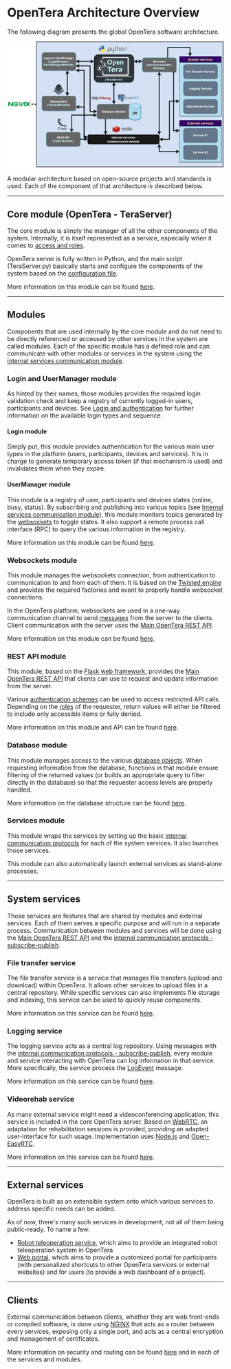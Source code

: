# OpenTera Architecture Overview

The following diagram presents the global OpenTera software architecture.

![ ](images/OpenTera_Global.png)

A modular architecture based on open-source projects and standards is used. Each of the component of that architecture is described below.

***

## Core module (OpenTera - TeraServer)
The core module is simply the manager of all the other components of the system. Internally, it is itself represented as a service, especially when it comes to [access and roles](services/teraserver/OpenTera_AccessRoles).

OpenTera server is fully written in Python, and the main script (TeraServer.py) basically starts and configure the components of the system based on the [configuration file](Configuration-files).

More information on this module can be found [here](services/teraserver/TeraServer-Service).

***

## Modules
Components that are used internally by the core module and do not need to be directly referenced or accessed by other services in the system are called modules. Each of the specific module has a defined role and can communicate with other modules or services in the system using the [internal services communication module](developers/Internal-services-communication-module).

### Login and UserManager module
As hinted by their names, those modules provides the required login validation check and keep a registry of currently logged-in users, participants and devices. See [Login and authentication](developers/Login-and-authentication) for further information on the available login types and sequence.

#### Login module
Simply put, this module provides authentication for the various main user types in the platform (users, participants, devices and services). It is in charge to generate temporary access token (if that mechanism is used) and invalidates them when they expire.

#### UserManager module
This module is a registry of user, participants and devices states (online, busy, status). By subscribing and publishing into various topics (see [Internal services communication module](developers/Internal-services-communication-module)), this module monitors topics generated by the [websockets](developers/Websockets-communication) to toggle states. It also support a remote process call interface (RPC) to query the various information in the registry.

More information on this module can be found [here](services/teraserver/UserManager-module).

### Websockets module
This module manages the websockets connection, from authentication to communication to and from each of them. It is based on the [Twisted engine](https://twistedmatrix.com/) and provides the required factories and event to properly handle websocket connections.

In the OpenTera platform, websockets are used in a one-way communication channel to send [messages](developers/Messages-structure) from the server to the clients. Client communication with the server uses the [Main OpenTera REST API](services/teraserver/api/API).

More information on this module can be found [here](developers/Websockets-communication).

### REST API module
This module, based on the [Flask web framework](https://flask.palletsprojects.com), provides the [Main OpenTera REST API](services/teraserver/api/API) that clients can use to request and update information from the server.

Various [authentication schemes](developers/Login-and-authentication) can be used to access restricted API calls. Depending on the [roles](services/teraserver/OpenTera_AccessRoles) of the requester, return values will either be filtered to include only accessible items or fully denied.

More information on this module and API can be found [here](services/teraserver/api/API).

### Database module
This module manages access to the various [database objects](developers/Database-Structure). When requesting information from the database, functions in that module ensure filtering of the returned values (or builds an appropriate query to filter directly in the database) so that the requester access levels are properly handled.

More information on the database structure can be found [here](developers/Database-Structure).

### Services module
This module wraps the services by setting up the basic [internal communication protocols](developers/Internal-services-communication-module) for each of the system services. It also launches those services.

This module can also automatically launch external services as stand-alone processes.

***

## System services
Those services are features that are shared by modules and external services. Each of them serves a specific purpose and will run in a separate process. Communication between modules and services will be done using the [Main OpenTera REST API](services/teraserver/api/API) and the [internal communication protocols - subscribe-publish](developers/Internal-services-communication-module).

### File transfer service
The file transfer service is a service that manages file transfers (upload and download) within OpenTera. It allows other services to upload files in a central repository. While specific services can also implements file storage and indexing, this service can be used to quickly reuse components.

More information on this service can be found [here](services/FileTransfer-Service).

### Logging service
The logging service acts as a central log repository. Using messages with the [internal communication protocols - subscribe-publish](developers/Internal-services-communication-module), every module and service interacting with OpenTera can log information in that service. More specifically, the service process the [LogEvent](developers/Messages-structure) message.

More information on this service can be found [here](services/Logging-Service).

### Videorehab service
As many external service might need a videoconferencing application, this service is included in the core OpenTera server. Based on [WebRTC](https://webrtc.org/), an adaptation for rehabilitation sessions is provided, providing an adapted user-interface for such usage. Implementation uses [Node.js](https://nodejs.org) and [Open-EasyRTC](https://github.com/open-easyrtc/open-easyrtc).

More information on this service can be found [here](services/Videorehab-Service).

***

## External services
OpenTera is built as an extensible system onto which various services to address specific needs can be added.

As of now, there's many such services in development, not all of them being public-ready. To name a few:
* [Robot teleoperation service](https://github.com/introlab/opentera-teleop-service), which aims to provide an integrated robot teleoperation system in OpenTera
* [Web portal](https://github.com/introlab/opentera-webportal-service), which aims to provide a customized portal for participants (with personalized shortcuts to other OpenTera services or external websites) and for users (to provide a web dashboard of a project).

***

## Clients
External communication between clients, whether they are web front-ends or compiled software, is done using [NGINX](https://www.nginx.com/) that acts as a router between every services, exposing only a single port, and acts as a central encryption and management of certificates.

More information on security and routing can be found [here](Security) and in each of the services and modules.
